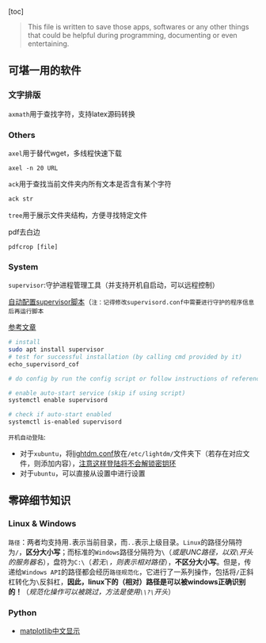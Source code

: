 [toc]

> This file is written to save those apps, softwares or any other things that could be helpful during programming, documenting or even entertaining.

## 可堪一用的软件

### 文字排版

`axmath`用于查找字符，支持latex源码转换

### Others

`axel`用于替代wget，多线程快速下载 

```shell
axel -n 20 URL
```

`ack`用于查找当前文件夹内所有文本是否含有某个字符

```sh
ack str
```

`tree`用于展示文件夹结构，方便寻找特定文件

pdf去白边

```
pdfcrop [file]
```

### System

`supervisor`:守护进程管理工具（并支持开机自启动，可以远程控制）

[自动配置supervisor脚本](./system/supervisor/configSupervisor.sh)（`注：记得修改supervisord.conf中需要进行守护的程序信息后再运行脚本`

[参考文章](https://www.cnblogs.com/liuhaidon/p/12217153.html)

```sh
# install
sudo apt install supervisor
# test for successful installation (by calling cmd provided by it)
echo_supervisord_cof

# do config by run the config script or follow instructions of reference

# enable auto-start service (skip if using script)
systemctl enable supervisord

# check if auto-start enabled
systemctl is-enabled supervisord
```

`开机自动登陆`:

- 对于`xubuntu`，将[lightdm.conf](./system/lightdm.conf)放在`/etc/lightdm/`文件夹下（若存在对应文件，则添加内容），[注意这样登陆将不会解锁密钥环](https://zhuanlan.zhihu.com/p/128133025)
- 对于`ubuntu`，可以直接从设置中进行设置



## 零碎细节知识

### Linux & Windows

`路径`：两者均支持用`.`表示当前目录，而`..`表示上级目录。`Linux`的路径分隔符为`/`，**区分大小写**；而标准的`Windows`路径分隔符为`\`（*或是UNC路径，以双`\`开头的服务器名*），盘符为`C:\`（*若无`\`，则表示相对路径*），**不区分大小写**。但是，传递给`Windows API`的路径都会经历`路径规范化`，它进行了一系列操作，包括将`/`正斜杠转化为`\`反斜杠，**因此，linux下的（相对）路径是可以被windows正确识别的！**（*规范化操作可以被跳过，方法是使用`\\?\`开头*）

### Python

- [matplotlib中文显示](https://blog.csdn.net/wtySama/article/details/105316240)

```
```

